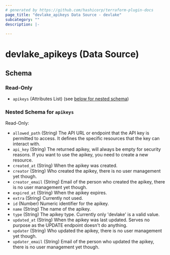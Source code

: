 ```yaml
---
# generated by https://github.com/hashicorp/terraform-plugin-docs
page_title: "devlake_apikeys Data Source - devlake"
subcategory: ""
description: |-
  
---
```


# devlake_apikeys (Data Source)





<!-- schema generated by tfplugindocs -->
## Schema

### Read-Only

- `apikeys` (Attributes List) (see [below for nested schema](#nestedatt--apikeys))

<a id="nestedatt--apikeys"></a>
### Nested Schema for `apikeys`

Read-Only:

- `allowed_path` (String) The API URL or endpoint that the API key is permitted to access. It defines the specific resources that the key can interact with.
- `api_key` (String) The returned apikey, will always be empty for security reasons. If you want to use the apikey, you need to create a new resource.
- `created_at` (String) When the apikey was created.
- `creator` (String) Who created the apikey, there is no user management yet though.
- `creator_email` (String) Email of the person who created the apikey, there is no user management yet though.
- `expired_at` (String) When the apikey expires.
- `extra` (String) Currently not used.
- `id` (Number) Numeric identifier for the apikey.
- `name` (String) The name of the apikey.
- `type` (String) The apikey type. Currently only 'devlake' is a valid value.
- `updated_at` (String) When the apikey was last updated. Serves no purpose as the UPDATE endpoint doesn't do anything.
- `updater` (String) Who updated the apikey, there is no user management yet though.
- `updater_email` (String) Email of the person who updated the apikey, there is no user management yet though.

